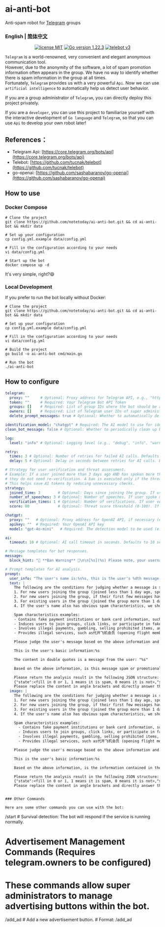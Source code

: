 # ai-anti-bot

Anti-spam robot for [Telegram](https://telegram.org/) groups

### English | [简体中文](wiki/readme_zh.md)

<p align="center">
<a href="https://opensource.org/licenses/MIT"><img src="https://img.shields.io/badge/license-MIT-blue" alt="license MIT"></a>
<a href="https://golang.org"><img src="https://img.shields.io/badge/Golang-1.22.3-red" alt="Go version 1.22.3"></a>
<a href="https://github.com/tucnak/telebot"><img src="https://img.shields.io/badge/Telebot Framework-v3-lightgrey" alt="telebot v3"></a>
</p>

`Telegram` is a world-renowned, very convenient and elegant anonymous communication tool.        
However, due to the anonymity of the software, a lot of spam promotion information often appears in the group. We have no way to identify whether there is spam information in the group at all times.      
Fortunately, `Telegram` provides us with a very powerful `Api`. Now we can use `artificial intelligence` to automatically help us detect user behavior.     

If you are a group administrator of `Telegram`, you can directly deploy this project privately.     

If you are a `developer`, you can use this project to familiarize yourself with the interactive development of `Go language` and `Telegram`, so that you can use `Api` to develop your own robot later!


## References：
- Telegram Api: [https://core.telegram.org/bots/api](https://core.telegram.org/bots/api)      
- Telebot: [https://github.com/tucnak/telebot](https://github.com/tucnak/telebot)
- go-openai: [https://github.com/sashabaranov/go-openai](https://github.com/sashabaranov/go-openai)

## How to use

### Docker Compose

```shell
# Clone the project
git clone https://github.com/notetoday/ai-anti-bot.git && cd ai-anti-bot && mkdir data

# Set up your configuration
cp config.yml.example data/config.yml

# Fill in the configuration according to your needs
vi data/config.yml

# Start up the bot
docker compose up -d
```
It's very simple, right?😄

### Local Development

If you prefer to run the bot locally without Docker:

```shell
# Clone the project
git clone https://github.com/notetoday/ai-anti-bot.git && cd ai-anti-bot && mkdir data

# Set up your configuration
cp config.yml.example data/config.yml

# Fill in the configuration according to your needs
vi data/config.yml

# Build the project
go build -o ai-anti-bot cmd/main.go

# Run the bot
./ai-anti-bot
```

## How to configure
```yml
telegram:
  proxy: ""     # Optional: Proxy address for Telegram API, e.g., "http://localhost:8080"
  token: ""     # Required: Your Telegram Bot API Token
  groups: []    # Required: List of group IDs where the bot should be active (e.g., [-123456789, -987654321])
  owners: []    # Required: List of Telegram user IDs of super administrators (e.g., [12345, 67890])
  delete_prompt_messages: true # Optional: Whether to automatically delete bot's prompt messages (e.g., ban/unban hints) after a set time. Defaults to true.

identification_model: "chatgpt" # Required: The AI model to use for identification (e.g., "chatgpt")
clean_bot_message: false # Optional: Whether to periodically clean up bot messages. Defaults to false.

log:
  level: "info" # Optional: Logging level (e.g., "debug", "info", "warn", "error"). Defaults to "info".

retry:
  times: 3 # Optional: Number of retries for failed AI calls. Defaults to 3.
  delay: 5 # Optional: Delay in seconds between retries for AI calls. Defaults to 5.

# Strategy for user verification and threat assessment.
# Example: If a user joined more than 3 days ago AND has spoken more than 3 times OR has been verified once,
# they do not need re-verification. A ban is executed only if the threat score exceeds a certain limit.
# This helps save AI tokens by reducing unnecessary checks.
strategy:
  joined_time: 3        # Optional: Days since joining the group. If user joined longer than this, they are considered "old". Defaults to 3.
  number_of_speeches: 3 # Optional: Number of speeches. If user spoke more than this, they are considered "active". Defaults to 3.
  verification_times: 1 # Optional: Number of verifications. If user verified this many times, they are considered "trusted". Defaults to 1.
  score: 80             # Optional: Threat score threshold (0-100). If AI score exceeds this, action (e.g., ban) is taken. Defaults to 80.

chatgpt:
  proxy: ""   # Optional: Proxy address for OpenAI API, if necessary (e.g., "http://localhost:7890")
  apikey: ""  # Required: Your OpenAI API key
  model: "gpt-4o-mini"   # Required: The detection model to be used (e.g., "gpt-4o-mini"). Note: Models below GPT-4 may not support image and file interaction.

ai:
  timeout: 10 # Optional: AI call timeout in seconds. Defaults to 10 seconds.

# Message templates for bot responses.
message:
  block_hint: "🚫 **Ban Warning** 🚫\n\n[%s](%s) Please note, your username or message contains violations.\n⚠️ Identified as a high-risk user by AI, permanently banned.\n\nRisk Score: %d\n\nReason: ``` %s ```\n\nAI's Sarcastic Remark: ``` %s ```"

# Prompt templates for AI analysis.
prompt:
  user_info: "The user's name is:%s%s, this is the user's %dth message, this user joined the group on %s."
  text: |
    The following are the conditions for judging whether a message is spam or an advertisement:
    1. For new users joining the group (joined less than 1 day ago, spoke less than 3 times), if their message is short, we will judge carefully to reduce the probability of being identified as spam to avoid false bans.
    2. For new users joining the group, if their first few messages have obvious spam characteristics (e.g., using keywords like blockchain, gambling, pornography, finance, or using homophones, typos, homonyms, etc., to circumvent keyword detection, or inserting symbols, special characters, emojis, etc., in the chat content to confuse information), we should correctly identify and judge to avoid false bans.
    3. For existing users in the group (joined the group more than 1 day ago, spoke more than 3 times), if their message is short and has no obvious spam characteristics, we should forcibly determine that their message is not spam to avoid false bans.
    4. If the user's name also has obvious spam characteristics, we should also increase the probability of being judged as spam.

    Spam characteristics examples:
    - Contains fake payment institutions or bank card information, such as fake payment institutions, fake bank card purchases, etc.;
    - Induces users to join groups, click links, or participate in fake activities;
    - Involves illegal payments, gambling, selling prohibited items, and other illegal activities;
    - Provides illegal services, such as代开飞机会员 (opening flight member accounts), 代付 (proxy payment), 刷单 (brushing orders), 赌台 (gambling tables), 出U (selling USDT), 贷款 (loans), 色粉 (pornographic followers), 网赚 (online earning), 交友 (dating), etc.

    Please judge the user's message based on the above information and spam characteristics.

    This is the user's basic information:%s

    The content in double quotes is a message from the user: "%s"

    Based on the above information, is this message spam or promotional information?

    Please return the analysis result in the following JSON structure:
    {"state":<fill in 0 or 1, 1 means it is spam, 0 means it is not>,"spam_score":<fill in a number from 0-100, representing the probability of spam>,"spam_reason":"<judge whether it is spam and provide the reason>","spam_mock_text":"<If identified as spam, please make a sarcastic comment, but be careful not to use any information that might expose the user's identity in the comment. This includes but is not limited to usernames, @handles, and do not retain the information promoted by the advertisement. Also, remember to remind others not to easily believe such information. Comments are limited to 50 characters.>"}
    Please replace the content in angle brackets and directly answer the above JSON object in "plain text", without including any other text.
  image: |
    The following are the conditions for judging whether a message is spam or an advertisement:
    1. For new users joining the group (joined less than 1 day ago, spoke less than 3 times), if their message is short, we will judge carefully to reduce the probability of being identified as spam to avoid false bans.
    2. For new users joining the group, if their first few messages have obvious spam characteristics (e.g., using keywords like blockchain, gambling, pornography, finance, or using homophones, typos, homonyms, etc., to circumvent keyword detection, or inserting symbols, special characters, emojis, etc., in the chat content to confuse information), we should correctly identify and judge to avoid false bans.
    3. For existing users in the group (joined the group more than 1 day ago, spoke more than 3 times), if their message is short and has no obvious spam characteristics, we should forcibly determine that their message is not spam to avoid false bans.
    4. If the user's name also has obvious spam characteristics, we should also increase the probability of being judged as spam.

    Spam characteristics examples:
      - Contains fake payment institutions or bank card information, such as fake payment institutions, fake bank card purchases, etc.;
      - Induces users to join groups, click links, or participate in fake activities;
      - Involves illegal payments, gambling, selling prohibited items, and other illegal activities;
      - Provides illegal services, such as代开飞机会员 (opening flight member accounts), 代付 (proxy payment), 刷单 (brushing orders), 赌台 (gambling tables), 出U (selling USDT), 贷款 (loans), 色粉 (pornographic followers), 网赚 (online earning), 交友 (dating), etc.

    Please judge the user's message based on the above information and spam characteristics.

    This is the user's basic information:%s

    Based on the above information, is the information contained in the image in this message spam or promotional information?

    Please return the analysis result in the following JSON structure:
    {"state":<fill in 0 or 1, 1 means it is spam, 0 means it is not>,"spam_score":<fill in a number from 0-100, representing the probability of spam>,"spam_reason":"<judge whether it is spam and provide the reason>","spam_mock_text":"<If identified as spam, please make a sarcastic comment, but be careful not to use any information that might expose the user's identity in the comment. This includes but is not limited to usernames, @handles, and do not retain the information promoted by the advertisement. Also, remember to remind others not to easily believe such information. Comments are limited to 50 characters.>"}
    Please replace the content in angle brackets and directly answer the above JSON object in "plain text", without including any other text.
```
```

### Other Commands

Here are some other commands you can use with the bot:

```
/start       # Survival detection: The bot will respond if the service is running normally.

# Advertisement Management Commands (Requires telegram.owners to be configured)
# These commands allow super administrators to manage advertising buttons within the bot.

/add_ad      # Add a new advertisement button.
             # Format: /add_ad <title>|<jump_link>|<expiration_time>|<weight>
             # Example: /add_ad Hello|https://google.com|2099-01-01 00:00:00|100
             # - <title>: The text displayed on the button.
             # - <jump_link>: The URL the button links to.
             # - <expiration_time>: When the ad should expire (YYYY-MM-DD HH:MM:SS).
             # - <weight>: A numerical value for sorting (higher value = higher priority).

/all_ad      # View all currently configured advertisement buttons.

/del_ad      # Delete an advertisement button by its ID.
             # Example: /del_ad 1 (deletes the ad with ID 1)
```

## Preview
![preview.png](wiki/preview.png)

